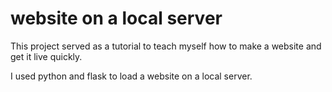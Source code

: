 # website on a local server

This project served as a tutorial to teach myself how to make a website and get it live quickly.

I used python and flask to load a website on a local server.
